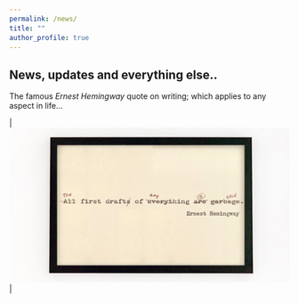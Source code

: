 ```yaml
---
permalink: /news/
title: ""
author_profile: true
---
```


## News, updates and everything else..

The famous *Ernest Hemingway* quote on writing; which applies to any aspect in life...

| <br/><img src='/images/firstdraft.jpg'> | 
